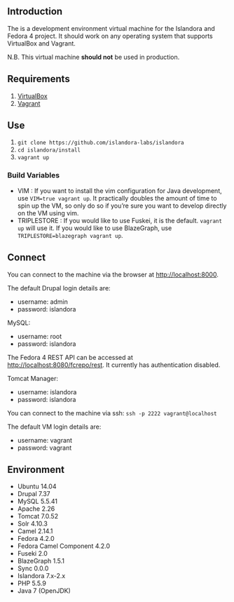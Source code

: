 ## Introduction

The is a development environment virtual machine for the Islandora and Fedora 4 project. It should work on any operating system that supports VirtualBox and Vagrant.

N.B. This virtual machine **should not** be used in production.

## Requirements

1. [VirtualBox](https://www.virtualbox.org/)
2. [Vagrant](http://www.vagrantup.com/)

## Use

1. `git clone https://github.com/islandora-labs/islandora`
2. `cd islandora/install`
3. `vagrant up`

### Build Variables

- VIM : If you want to install the vim configuration for Java development, use `VIM=true vagrant up`. It practically doubles the amount of time to spin up the VM, so only do so if you’re sure you want to develop directly on the VM using vim.
- TRIPLESTORE : If you would like to use Fuskei, it is the default. `vagrant up` will use it. If you would like to use BlazeGraph, use `TRIPLESTORE=blazegraph vagrant up`.

## Connect

You can connect to the machine via the browser at [http://localhost:8000](http://localhost:8000).

The default Drupal login details are:
  
  * username: admin
  * password: islandora

MySQL:
  
  * username: root
  * password: islandora

The Fedora 4 REST API can be accessed at [http://localhost:8080/fcrepo/rest](http://localhost:8080/fcrepo/rest).  It currently has authentication disabled.

Tomcat Manager:
  
  * username: islandora
  * password: islandora

You can connect to the machine via ssh: `ssh -p 2222 vagrant@localhost`

The default VM login details are:
  
  * username: vagrant
  * password: vagrant

## Environment

- Ubuntu 14.04
- Drupal 7.37
- MySQL 5.5.41
- Apache 2.26
- Tomcat 7.0.52
- Solr 4.10.3
- Camel 2.14.1
- Fedora 4.2.0
- Fedora Camel Component 4.2.0
- Fuseki 2.0
- BlazeGraph 1.5.1
- Sync 0.0.0
- Islandora 7.x-2.x
- PHP 5.5.9 
- Java 7 (OpenJDK)
